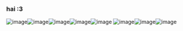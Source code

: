 ### hai :3 
![image](https://github.com/anasuinarciso/anasuinarciso/assets/139638467/9cd54341-67e0-478b-89b9-a287fc51e369)![image](https://github.com/anasuinarciso/anasuinarciso/assets/139638467/2c045f03-24bc-450a-9df5-92a9017e4fad)![image](https://github.com/anasuinarciso/anasuinarciso/assets/139638467/f11dce47-caad-4c9c-b5d1-6b2ca061dbd8)![image](https://github.com/anasuinarciso/anasuinarciso/assets/139638467/6b4134d6-37d9-4075-8380-392c7bc00344)![image](https://github.com/anasuinarciso/anasuinarciso/assets/139638467/21cad70a-b9c8-438d-b3ce-094abbe049ef)
![image](https://github.com/anasuinarciso/anasuinarciso/assets/139638467/8771fb3c-c9d7-4021-b8d4-1a116ef88264)![image](https://github.com/anasuinarciso/anasuinarciso/assets/139638467/d8cc0eda-190a-425e-8df6-ec1511502ed9)![image](https://github.com/anasuinarciso/anasuinarciso/assets/139638467/67b4f91e-5e05-4b91-9eb7-1ff4bac08a39)







